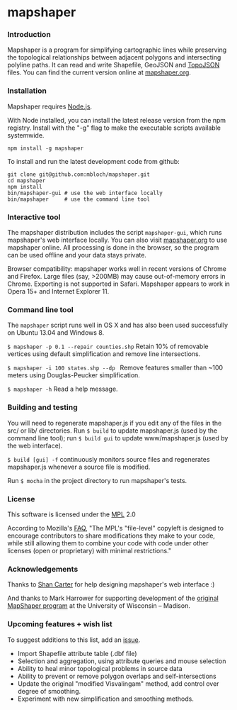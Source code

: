 # mapshaper

### Introduction

Mapshaper is a program for simplifying cartographic lines while preserving the topological relationships between adjacent polygons and intersecting polyline paths. It can read and write Shapefile, GeoJSON and [TopoJSON](https://github.com/mbostock/topojson/wiki) files. You can find the current version online at [mapshaper.org](http://www.mapshaper.org).

### Installation

Mapshaper requires [Node.js](http://nodejs.org).

With Node installed, you can install the latest release version from the npm registry. Install with the "-g" flag to make the executable scripts available systemwide.

	npm install -g mapshaper

To install and run the latest development code from github:

	git clone git@github.com:mbloch/mapshaper.git
	cd mapshaper
	npm install
	bin/mapshaper-gui # use the web interface locally
	bin/mapshaper     # use the command line tool

### Interactive tool

The mapshaper distribution includes the script `mapshaper-gui`, which runs mapshaper's web interface locally. You can also visit [mapshaper.org](http://www.mapshaper.org) to use mapshaper online. All processing is done in the browser, so the program can be used offline and your data stays private.

Browser compatibility: mapshaper works well in recent versions of Chrome and Firefox. Large files (say, >200MB) may cause out-of-memory errors in Chrome. Exporting is not supported in Safari. Mapshaper appears to work in Opera 15+ and Internet Explorer 11.

### Command line tool

The `mapshaper` script runs well in OS X and has also been used successfully on Ubuntu 13.04 and Windows 8.

`$ mapshaper -p 0.1 --repair counties.shp`  Retain 10% of removable vertices using default simplification and remove line intersections.

`$ mapshaper -i 100 states.shp --dp `  Remove features smaller than ~100 meters using Douglas-Peucker simplification.

`$ mapshaper -h` Read a help message.

### Building and testing

You will need to regenerate mapshaper.js if you edit any of the files in the src/ or lib/ directories. Run `$ build` to update mapshaper.js (used by the command line tool); run `$ build gui` to update www/mapshaper.js (used by the web interface).

`$ build [gui] -f` continuously monitors source files and regenerates  mapshaper.js whenever a source file is modified.

Run `$ mocha` in the project directory to run mapshaper's tests.

### License

This software is licensed under the [MPL](http://www.mozilla.org/MPL/2.0/) 2.0

According to Mozilla's [FAQ](http://www.mozilla.org/MPL/2.0/FAQ.html), "The MPL's "file-level" copyleft is designed to encourage contributors to share modifications they make to your code, while still allowing them to combine your code with code under other licenses (open or proprietary) with minimal restrictions."

### Acknowledgements

Thanks to [Shan Carter](https://github.com/shancarter) for help designing mapshaper's web interface :)

And thanks to Mark Harrower for supporting development of the [original MapShaper program](http://mapshaper.com/test/OldMapShaper.swf) at the University of Wisconsin &ndash; Madison.

### Upcoming features + wish list

To suggest additions to this list, add an [issue](https://github.com/mbloch/mapshaper/issues).

- Import Shapefile attribute table (.dbf file)
- Selection and aggregation, using attribute queries and mouse selection
- Ability to heal minor topological problems in source data
- Ability to prevent or remove polygon overlaps and self-intersections
- Update the original "modified Visvalingam" method, add control over degree of smoothing.
- Experiment with new simplification and smoothing methods.

